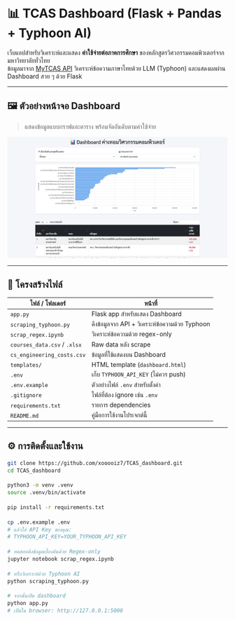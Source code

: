 # 📊 TCAS Dashboard (Flask + Pandas + Typhoon AI)

เว็บแอปสำหรับวิเคราะห์และแสดง **ค่าใช้จ่ายต่อภาคการศึกษา** ของหลักสูตรวิศวกรรมคอมพิวเตอร์จากมหาวิทยาลัยทั่วไทย  
ข้อมูลมาจาก [MyTCAS API](https://mytcas.com) วิเคราะห์ข้อความภาษาไทยด้วย LLM (Typhoon) และแสดงผลผ่าน Dashboard สวย ๆ ด้วย Flask

---

## 🖼️ ตัวอย่างหน้าจอ Dashboard

> แสดงข้อมูลแบบกราฟและตาราง พร้อมจัดอันดับตามค่าใช้จ่าย

![ตัวอย่างหน้าจอ Dashboard](./template.jpeg)

---

## 📁 โครงสร้างไฟล์

| ไฟล์ / โฟลเดอร์ | หน้าที่ |
|------------------|----------|
| `app.py` | Flask app สำหรับแสดง Dashboard |
| `scraping_typhoon.py` | ดึงข้อมูลจาก API + วิเคราะห์ข้อความด้วย Typhoon |
| `scrap_regex.ipynb` | วิเคราะห์ข้อความด้วย regex-only |
| `courses_data.csv` / `.xlsx` | Raw data หลัง scrape |
| `cs_engineering_costs.csv` | ข้อมูลที่ใช้แสดงบน Dashboard |
| `templates/` | HTML template (`dashboard.html`) |
| `.env` | เก็บ `TYPHOON_API_KEY` (ไม่ควร push) |
| `.env.example` | ตัวอย่างไฟล์ `.env` สำหรับตั้งค่า |
| `.gitignore` | ไฟล์ที่ต้อง ignore เช่น `.env` |
| `requirements.txt` | รายการ dependencies |
| `README.md` | คู่มือการใช้งานโปรเจกต์นี้ |

---

## ⚙️ การติดตั้งและใช้งาน

```bash
git clone https://github.com/xooooiz7/TCAS_dashboard.git
cd TCAS_dashboard

python3 -m venv .venv
source .venv/bin/activate

pip install -r requirements.txt

cp .env.example .env
# แล้วใส่ API Key ของคุณ:
# TYPHOON_API_KEY=YOUR_TYPHOON_API_KEY

# ทดสอบดึงข้อมูลเบื้องต้นด้วย Regex-only
jupyter notebook scrap_regex.ipynb

# หรือวิเคราะห์ด้วย Typhoon AI
python scraping_typhoon.py

# จากนั้นเปิด dashboard
python app.py
# เปิดใน browser: http://127.0.0.1:5000

